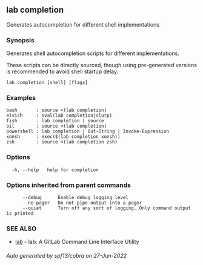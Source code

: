 ## lab completion

Generates autocompletion for different shell implementations

### Synopsis

Generates shell autocompletion scripts for different implementations.

These scripts can be directly sourced, though using pre-generated
versions is recommended to avoid shell startup delay.

```
lab completion [shell] [flags]
```

### Examples

```
bash       : source <(lab completion)
elvish     : eval(lab completion|slurp)
fish       : lab completion | source
oil        : source <(lab completion)
powershell : lab completion | Out-String | Invoke-Expression
xonsh      : exec($(lab completion xonsh))
zsh        : source <(lab completion zsh)
```

### Options

```
  -h, --help   help for completion
```

### Options inherited from parent commands

```
      --debug      Enable debug logging level
      --no-pager   Do not pipe output into a pager
      --quiet      Turn off any sort of logging. Only command output is printed
```

### SEE ALSO

* [lab](index.md)	 - lab: A GitLab Command Line Interface Utility

###### Auto generated by spf13/cobra on 27-Jun-2022
